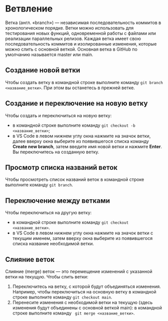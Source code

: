 # __Ветвление__
Ветка (англ. «branch») — независимая последовательность коммитов в хронологическом порядке. 
Ветки можно использовать для тестирования новых функций, одновременной работы с файлами или реализации параллельных релизов. Каждая ветка имеет свою последовательность коммитов и изолированные изменения, которые можно слить с основной веткой. Основная ветка в GitHub по умолчанию называется master или main.<br>

## __Создание новой ветки__
Чтобы создать ветку в командной строке выполните команду `git branch <название_ветки>`.
При этом вы останетесь в прежней ветке.<br>

## __Создание и переключение на новую ветку__
Чтобы создать и переключиться на новую ветку:
   * в командной строке выполните команду `git checkout -b <название_ветки>`;
   * в VS Code в левом нижнем углу окна нажмите на значок ветки, далее вверху окна выберите из появившегося списка команду __Create new branch__, затем введите имя новой ветки и нажмите __Enter__.<br>
Вы переключитесь на созданную ветку.<br>

## __Просмотр списка названий веток__
Чтобы просмотреть список названий веток в командной строке выполните команду `git branch`.<br>

## __Переключение между ветками__
Чтобы переключиться на другую ветку:
   * в командной строке выполните команду `git checkout <название_ветки>`. 
   * в VS Code в левом нижнем углу окна нажмите на значок ветки с текущим именем, затем вверху окна выберите из появившегося списка название необходимой ветки.<br>

## __Слияние веток__
Слияние (merge) веток — это перемещение изменений с указанной ветки на текущую.
Чтобы слить ветки:
1. Переключитесь на ветку, с которой будут объединяться изменения. Например, чтобы переключиться на основную ветку в командной строке выполните команду `git checkout main`. 
1. Перенесите изменения с необходимой ветки на текущую (здесь изменения будут объединены с основной веткой main): в командной строке выполните команду ` git merge <название_ветки>`. 
